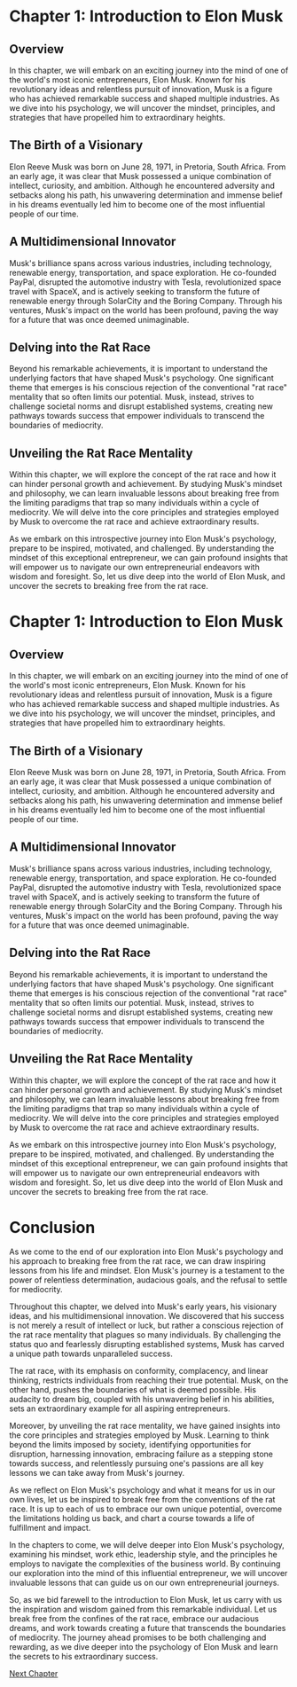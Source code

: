 # Chapter 1: Introduction to Elon Musk

## Overview
In this chapter, we will embark on an exciting journey into the mind of one of the world's most iconic entrepreneurs, Elon Musk. Known for his revolutionary ideas and relentless pursuit of innovation, Musk is a figure who has achieved remarkable success and shaped multiple industries. As we dive into his psychology, we will uncover the mindset, principles, and strategies that have propelled him to extraordinary heights.

## The Birth of a Visionary
Elon Reeve Musk was born on June 28, 1971, in Pretoria, South Africa. From an early age, it was clear that Musk possessed a unique combination of intellect, curiosity, and ambition. Although he encountered adversity and setbacks along his path, his unwavering determination and immense belief in his dreams eventually led him to become one of the most influential people of our time.

## A Multidimensional Innovator
Musk's brilliance spans across various industries, including technology, renewable energy, transportation, and space exploration. He co-founded PayPal, disrupted the automotive industry with Tesla, revolutionized space travel with SpaceX, and is actively seeking to transform the future of renewable energy through SolarCity and the Boring Company. Through his ventures, Musk's impact on the world has been profound, paving the way for a future that was once deemed unimaginable.

## Delving into the Rat Race
Beyond his remarkable achievements, it is important to understand the underlying factors that have shaped Musk's psychology. One significant theme that emerges is his conscious rejection of the conventional "rat race" mentality that so often limits our potential. Musk, instead, strives to challenge societal norms and disrupt established systems, creating new pathways towards success that empower individuals to transcend the boundaries of mediocrity.

## Unveiling the Rat Race Mentality
Within this chapter, we will explore the concept of the rat race and how it can hinder personal growth and achievement. By studying Musk's mindset and philosophy, we can learn invaluable lessons about breaking free from the limiting paradigms that trap so many individuals within a cycle of mediocrity. We will delve into the core principles and strategies employed by Musk to overcome the rat race and achieve extraordinary results.

As we embark on this introspective journey into Elon Musk's psychology, prepare to be inspired, motivated, and challenged. By understanding the mindset of this exceptional entrepreneur, we can gain profound insights that will empower us to navigate our own entrepreneurial endeavors with wisdom and foresight. So, let us dive deep into the world of Elon Musk, and uncover the secrets to breaking free from the rat race.
# Chapter 1: Introduction to Elon Musk

## Overview
In this chapter, we will embark on an exciting journey into the mind of one of the world's most iconic entrepreneurs, Elon Musk. Known for his revolutionary ideas and relentless pursuit of innovation, Musk is a figure who has achieved remarkable success and shaped multiple industries. As we dive into his psychology, we will uncover the mindset, principles, and strategies that have propelled him to extraordinary heights.

## The Birth of a Visionary
Elon Reeve Musk was born on June 28, 1971, in Pretoria, South Africa. From an early age, it was clear that Musk possessed a unique combination of intellect, curiosity, and ambition. Although he encountered adversity and setbacks along his path, his unwavering determination and immense belief in his dreams eventually led him to become one of the most influential people of our time.

## A Multidimensional Innovator
Musk's brilliance spans across various industries, including technology, renewable energy, transportation, and space exploration. He co-founded PayPal, disrupted the automotive industry with Tesla, revolutionized space travel with SpaceX, and is actively seeking to transform the future of renewable energy through SolarCity and the Boring Company. Through his ventures, Musk's impact on the world has been profound, paving the way for a future that was once deemed unimaginable.

## Delving into the Rat Race
Beyond his remarkable achievements, it is important to understand the underlying factors that have shaped Musk's psychology. One significant theme that emerges is his conscious rejection of the conventional "rat race" mentality that so often limits our potential. Musk, instead, strives to challenge societal norms and disrupt established systems, creating new pathways towards success that empower individuals to transcend the boundaries of mediocrity.

## Unveiling the Rat Race Mentality
Within this chapter, we will explore the concept of the rat race and how it can hinder personal growth and achievement. By studying Musk's mindset and philosophy, we can learn invaluable lessons about breaking free from the limiting paradigms that trap so many individuals within a cycle of mediocrity. We will delve into the core principles and strategies employed by Musk to overcome the rat race and achieve extraordinary results.

As we embark on this introspective journey into Elon Musk's psychology, prepare to be inspired, motivated, and challenged. By understanding the mindset of this exceptional entrepreneur, we can gain profound insights that will empower us to navigate our own entrepreneurial endeavors with wisdom and foresight. So, let us dive deep into the world of Elon Musk and uncover the secrets to breaking free from the rat race.
# Conclusion

As we come to the end of our exploration into Elon Musk's psychology and his approach to breaking free from the rat race, we can draw inspiring lessons from his life and mindset. Elon Musk's journey is a testament to the power of relentless determination, audacious goals, and the refusal to settle for mediocrity.

Throughout this chapter, we delved into Musk's early years, his visionary ideas, and his multidimensional innovation. We discovered that his success is not merely a result of intellect or luck, but rather a conscious rejection of the rat race mentality that plagues so many individuals. By challenging the status quo and fearlessly disrupting established systems, Musk has carved a unique path towards unparalleled success.

The rat race, with its emphasis on conformity, complacency, and linear thinking, restricts individuals from reaching their true potential. Musk, on the other hand, pushes the boundaries of what is deemed possible. His audacity to dream big, coupled with his unwavering belief in his abilities, sets an extraordinary example for all aspiring entrepreneurs.

Moreover, by unveiling the rat race mentality, we have gained insights into the core principles and strategies employed by Musk. Learning to think beyond the limits imposed by society, identifying opportunities for disruption, harnessing innovation, embracing failure as a stepping stone towards success, and relentlessly pursuing one's passions are all key lessons we can take away from Musk's journey.

As we reflect on Elon Musk's psychology and what it means for us in our own lives, let us be inspired to break free from the conventions of the rat race. It is up to each of us to embrace our own unique potential, overcome the limitations holding us back, and chart a course towards a life of fulfillment and impact.

In the chapters to come, we will delve deeper into Elon Musk's psychology, examining his mindset, work ethic, leadership style, and the principles he employs to navigate the complexities of the business world. By continuing our exploration into the mind of this influential entrepreneur, we will uncover invaluable lessons that can guide us on our own entrepreneurial journeys.

So, as we bid farewell to the introduction to Elon Musk, let us carry with us the inspiration and wisdom gained from this remarkable individual. Let us break free from the confines of the rat race, embrace our audacious dreams, and work towards creating a future that transcends the boundaries of mediocrity. The journey ahead promises to be both challenging and rewarding, as we dive deeper into the psychology of Elon Musk and learn the secrets to his extraordinary success.


[Next Chapter](02_Chapter02.md)